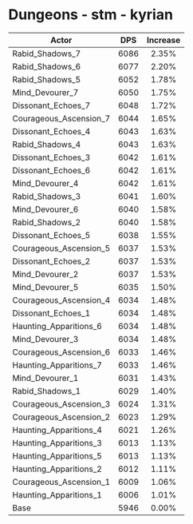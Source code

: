 # Dungeons - stm - kyrian
| Actor | DPS | Increase |
|---|:---:|:---:|
|Rabid_Shadows_7|6086|2.35%|
|Rabid_Shadows_6|6077|2.20%|
|Rabid_Shadows_5|6052|1.78%|
|Mind_Devourer_7|6050|1.75%|
|Dissonant_Echoes_7|6048|1.72%|
|Courageous_Ascension_7|6044|1.65%|
|Dissonant_Echoes_4|6043|1.63%|
|Rabid_Shadows_4|6043|1.63%|
|Dissonant_Echoes_3|6042|1.61%|
|Dissonant_Echoes_6|6042|1.61%|
|Mind_Devourer_4|6042|1.61%|
|Rabid_Shadows_3|6041|1.60%|
|Mind_Devourer_6|6040|1.58%|
|Rabid_Shadows_2|6040|1.58%|
|Dissonant_Echoes_5|6038|1.55%|
|Courageous_Ascension_5|6037|1.53%|
|Dissonant_Echoes_2|6037|1.53%|
|Mind_Devourer_2|6037|1.53%|
|Mind_Devourer_5|6035|1.50%|
|Courageous_Ascension_4|6034|1.48%|
|Dissonant_Echoes_1|6034|1.48%|
|Haunting_Apparitions_6|6034|1.48%|
|Mind_Devourer_3|6034|1.48%|
|Courageous_Ascension_6|6033|1.46%|
|Haunting_Apparitions_7|6033|1.46%|
|Mind_Devourer_1|6031|1.43%|
|Rabid_Shadows_1|6029|1.40%|
|Courageous_Ascension_3|6024|1.31%|
|Courageous_Ascension_2|6023|1.29%|
|Haunting_Apparitions_4|6021|1.26%|
|Haunting_Apparitions_3|6013|1.13%|
|Haunting_Apparitions_5|6013|1.13%|
|Haunting_Apparitions_2|6012|1.11%|
|Courageous_Ascension_1|6009|1.06%|
|Haunting_Apparitions_1|6006|1.01%|
|Base|5946|0.00%|

